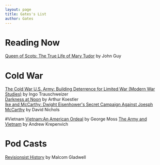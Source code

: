```yaml
---
layout: page
title: Gates's List
author: Gates
---
```



# Reading Now
[Queen of Scots: The True Life of Mary Tudor](https://www.amazon.com/Queen-Scots-True-Life-Stuart-ebook/dp/B00L0M73TI/ref=sr_1_1?ie=UTF8&qid=1549289571&sr=8-1&keywords=queen+of+scots+the+true+life+of+mary+stuart) by John Guy

# Cold War

[The Cold War U.S. Army: Building Deterrence for Limited War (Modern War Studies)](https://www.amazon.com/Cold-War-U-S-Army-Deterrence/dp/0700615784)  by Ingo Trauschweizer  
[Darkness at Noon](https://www.amazon.com/Darkness-at-Noon-Arthur-Koestler/dp/1416540261/ref=sr_1_2?s=books&ie=UTF8&qid=1548712465&sr=1-2&keywords=darkness+at+noon) by Arthur Koestler  
[Ike and McCarthy: Dwight Eisenhower's Secret Campaign Against Joesph McCarthy](https://www.amazon.com/Ike-McCarthy-Eisenhowers-Campaign-against/dp/1451686609/ref=sr_1_1?s=books&ie=UTF8&qid=1548713988&sr=1-1&keywords=ike+and+mccarthy) by David Nichols  

#Vietnam
[Vietnam:An American Ordeal](https://www.amazon.com/gp/product/020563740X/ref=ppx_yo_dt_b_asin_title_o02__o00_s00?ie=UTF8&psc=1) by George Moss
[The Army and Vietnam](https://www.amazon.com/gp/product/0801836573/ref=ppx_yo_dt_b_asin_title_o03__o00_s00?ie=UTF8&psc=1) by Andrew Krepenvich

# Pod Casts
[Revisionsist History](http://revisionisthistory.com/) by Malcom Gladwell